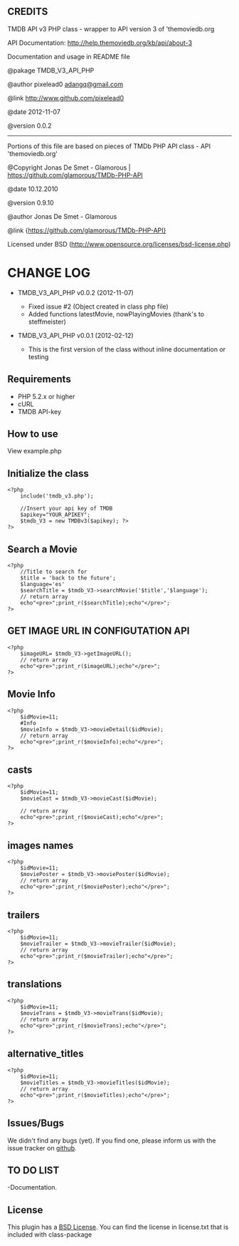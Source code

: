 ## CREDITS  ##
 TMDB API v3 PHP class - wrapper to API version 3 of 'themoviedb.org
 
 API Documentation: http://help.themoviedb.org/kb/api/about-3
 
 Documentation and usage in README file
 
 @pakage TMDB_V3_API_PHP
 
 @author pixelead0 <adangq@gmail.com>
 
 @link http://www.github.com/pixelead0
 
 @date 2012-11-07
 
 @version 0.0.2
 
 ----------------------
 
 Portions of this file are based on pieces of TMDb PHP API class - API 'themoviedb.org'
 
 @Copyright Jonas De Smet - Glamorous | https://github.com/glamorous/TMDb-PHP-API
 
 @date 10.12.2010
 
 @version 0.9.10
 
 @author Jonas De Smet - Glamorous
 
 @link {https://github.com/glamorous/TMDb-PHP-API}
 
 Licensed under BSD (http://www.opensource.org/licenses/bsd-license.php)

# CHANGE LOG #
  * TMDB_V3_API_PHP v0.0.2 (2012-11-07)
    - Fixed issue #2 (Object created in class php file)
    - Added functions latestMovie, nowPlayingMovies (thank's to steffmeister)
 
  * TMDB_V3_API_PHP v0.0.1 (2012-02-12)
    - This is the first version of the class without inline documentation or testing   
 
## Requirements ##
- PHP 5.2.x or higher
- cURL
- TMDB API-key

## How to use ##
View example.php

## Initialize the class ##
    <?php
	    include('tmdb_v3.php');
	    
		//Insert your api key of TMDB    
		$apikey="YOUR_APIKEY";
		$tmdb_V3 = new TMDBv3($apikey);	?>
	?>
## Search a Movie ##
    <?php
		//Title to search for
		$title = 'back to the future';
		$language='es'
		$searchTitle = $tmdb_V3->searchMovie('$title','$language');
		// return array
		echo"<pre>";print_r($searchTitle);echo"</pre>";
    ?>
## GET IMAGE URL IN CONFIGUTATION API ##
	<?php
		$imageURL= $tmdb_V3->getImageURL();
		// return array
		echo"<pre>";print_r($imageURL);echo"</pre>";
	?>
## Movie Info  ##
	<?php
		$idMovie=11;
		#Info
		$movieInfo = $tmdb_V3->movieDetail($idMovie);
		// return array
		echo"<pre>";print_r($movieInfo);echo"</pre>";
	?>
## casts ##
	<?php
		$idMovie=11;
		$movieCast = $tmdb_V3->movieCast($idMovie);
	
		// return array
		echo"<pre>";print_r($movieCast);echo"</pre>";
	?>
## images names ##
	<?php
		$idMovie=11;
		$moviePoster = $tmdb_V3->moviePoster($idMovie);
		// return array
		echo"<pre>";print_r($moviePoster);echo"</pre>";
	?>
## trailers ##
	<?php
		$idMovie=11;
		$movieTrailer = $tmdb_V3->movieTrailer($idMovie);
		// return array
		echo"<pre>";print_r($movieTrailer);echo"</pre>";
	?>
## translations ##
	<?php
		$idMovie=11;
		$movieTrans = $tmdb_V3->movieTrans($idMovie);
		// return array
		echo"<pre>";print_r($movieTrans);echo"</pre>";
	?>
## alternative_titles ##
	<?php
		$idMovie=11;
		$movieTitles = $tmdb_V3->movieTitles($idMovie);
		// return array
		echo"<pre>";print_r($movieTitles);echo"</pre>";
	?>
## Issues/Bugs ##
We didn't find any bugs (yet). If you find one, please inform us with the issue tracker on [github](https://github.com/pixelead0/tmdb_v3-PHP-API-/issues).

## TO DO LIST ##
 -Documentation.
## License ##
This plugin has a [BSD License](http://www.opensource.org/licenses/bsd-license.php). You can find the license in license.txt that is included with class-package
